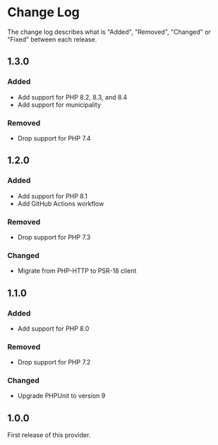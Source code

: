 # Change Log

The change log describes what is "Added", "Removed", "Changed" or "Fixed" between each release.

## 1.3.0

### Added

- Add support for PHP 8.2, 8.3, and 8.4
- Add support for municipality

### Removed

- Drop support for PHP 7.4

## 1.2.0

### Added

- Add support for PHP 8.1
- Add GitHub Actions workflow

### Removed

- Drop support for PHP 7.3

### Changed

- Migrate from PHP-HTTP to PSR-18 client

## 1.1.0

### Added

- Add support for PHP 8.0

### Removed

- Drop support for PHP 7.2

### Changed

- Upgrade PHPUnit to version 9

## 1.0.0

First release of this provider.
